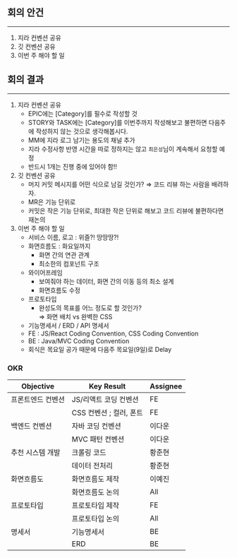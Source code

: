 ## 회의 안건

---

1. 지라 컨벤션 공유
2. 깃 컨벤션 공유
3. 이번 주 해야 할 일

## 회의 결과

---

1. 지라 컨벤션 공유
    - EPIC에는 [Category]를 필수로 작성할 것
    - STORY와 TASK에는 [Category]를 이번주까지 작성해보고 불편하면 다음주에 작성하지 않는 것으로 생각해봅시다.
    - MM에 지라 로그 남기는 용도의 채널 추가
    - 지라 수정사항 반영 시간을 따로 정하지는 않고 `최은성`님이 계속해서 요청할 예정
    - 반드시 1개는 진행 중에 있어야 함!!
2. 깃 컨벤션 공유
    - 머지 커밋 메시지를 어떤 식으로 남길 것인가?  ⇒  코드 리뷰 하는 사람을 배려하자.
    - MR은 기능 단위로
    - 커밋은 작은 기능 단위로, 최대한 작은 단위로 해보고 코드 리뷰에 불편하다면 재논의
3. 이번 주 해야 할 일
    - 서비스 이름, 로고 : 위즐?! 땅땅땅?!
    - 화면흐름도 : 화요일까지
        - 화면 간의 연관 관계
        - 최소한의 컴포넌트 구조
    - 와이어프레임
        - 보여줘야 하는 데이터, 화면 간의 이동 등의 최소 설계
        - 화면흐름도 수정
    - 프로토타입
        - 완성도의 목표를 어느 정도로 할 것인가?  
          ⇒  화면 배치 vs 완벽한 CSS  
    - 기능명세서 / ERD / API 명세서
    - FE : JS/React Coding Convention, CSS Coding Convention
    - BE : Java/MVC Coding Convention
    - 회식은 목요일 공가 때문에 다음주 목요일(9일)로 Delay

### OKR

| Objective | Key Result | Assignee |
| --- | --- | --- |
| 프론트엔드 컨벤션 | JS/리액트 코딩 컨벤션 | FE |
|  | CSS 컨벤션 ; 컬러, 폰트 | FE |
| 백엔드 컨벤션 | 자바 코딩 컨벤션 | 이다운 |
|  | MVC 패턴 컨벤션 | 이다운 |
| 추천 시스템 개발 | 크롤링 코드 | 황준현 |
|  | 데이터 전처리 | 황준현 |
| 화면흐름도 | 화면흐름도 제작 | 이예진 |
|  | 화면흐름도 논의 | All |
| 프로토타입 | 프로토타입 제작 | FE |
|  | 프로토타입 논의 | All |
| 명세서 | 기능명세서 | BE |
|  | ERD | BE |